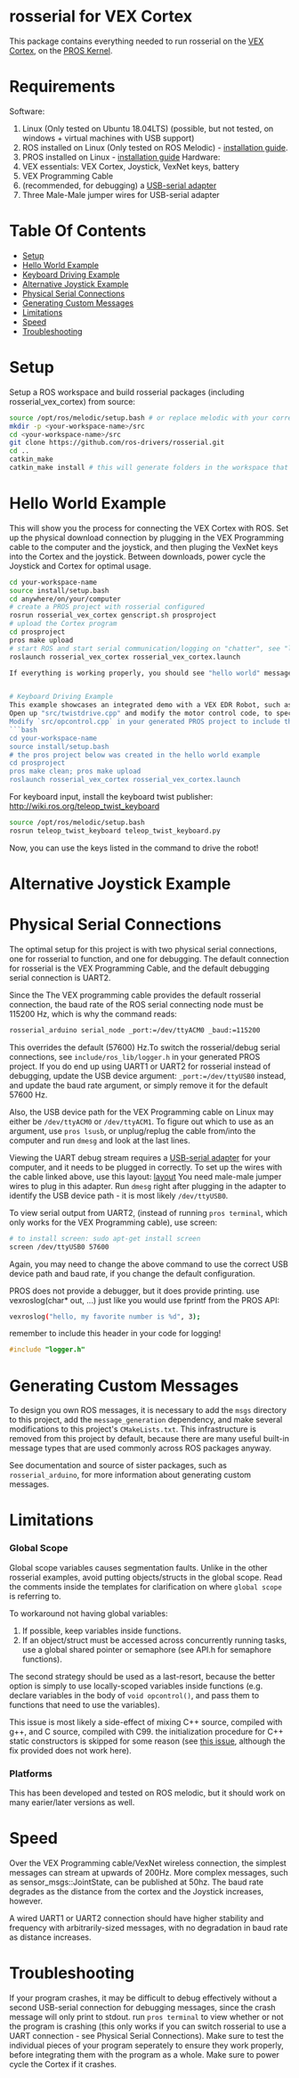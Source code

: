# rosserial for VEX Cortex

This package contains everything needed to run rosserial on the [VEX Cortex](https://www.vexrobotics.com/276-2194.html), on the [PROS Kernel](https://pros.cs.purdue.edu/cortex/index.html).

# Requirements
Software:
1. Linux (Only tested on Ubuntu 18.04LTS) (possible, but not tested, on windows + virtual machines with USB support)
2. ROS installed on Linux (Only tested on ROS Melodic) - [installation guide](http://wiki.ros.org/melodic/Installation/Source).
3. PROS installed on Linux - [installation guide](https://pros.cs.purdue.edu/cortex/getting-started/index.html)
Hardware:
1. VEX essentials: VEX Cortex, Joystick, VexNet keys, battery
2. VEX Programming Cable
3. (recommended, for debugging) a [USB-serial adapter](https://www.adafruit.com/product/954) 
4. Three Male-Male jumper wires for USB-serial adapter
 
# Table Of Contents
- [Setup](#setup)
- [Hello World Example](#hello-world-example)
- [Keyboard Driving Example](#keyboard-driving-example)
- [Alternative Joystick Example](#alternative-joystick-example)
- [Physical Serial Connections](#physical-serial-connections)
- [Generating Custom Messages](#generating-custom-messages)
- [Limitations](#limitations)
- [Speed](#speed)
- [Troubleshooting](#troubleshooting)

# Setup
Setup a ROS workspace and build rosserial packages (including rosserial_vex_cortex) from source:
```bash
source /opt/ros/melodic/setup.bash # or replace melodic with your corresponding ROS version name
mkdir -p <your-workspace-name>/src
cd <your-workspace-name>/src
git clone https://github.com/ros-drivers/rosserial.git
cd ..
catkin_make
catkin_make install # this will generate folders in the workspace that contain executable scripts. 
```

# Hello World Example
This will show you the process for connecting the VEX Cortex with ROS. Set up the physical download connection by plugging in the VEX Programming cable to the computer and the joystick, and then pluging the VexNet keys into the Cortex and the joystick. Between downloads, power cycle the Joystick and Cortex for optimal usage.

```bash
cd your-workspace-name
source install/setup.bash
cd anywhere/on/your/computer
# create a PROS project with rosserial configured 
rosrun rosserial_vex_cortex genscript.sh prosproject
# upload the Cortex program
cd prosproject
pros make upload
# start ROS and start serial communication/logging on "chatter", see "launch/rosserial_vex_cortex.launch" for details
roslaunch rosserial_vex_cortex rosserial_vex_cortex.launch

If everything is working properly, you should see "hello world" messages in the terminal!


# Keyboard Driving Example
This example showcases an integrated demo with a VEX EDR Robot, such as the [clawbot](https://www.vexrobotics.com/276-2600.html). 
Open up "src/twistdrive.cpp" and modify the motor control code, to specify how you want to control your robot's drive .
Modify `src/opcontrol.cpp` in your generated PROS project to include the `twistdrive.cpp` file instead of the `helloworld.cpp` file. Then, open a terminal and run the following:
```bash
cd your-workspace-name
source install/setup.bash
# the pros project below was created in the hello world example
cd prosproject
pros make clean; pros make upload
roslaunch rosserial_vex_cortex rosserial_vex_cortex.launch
```

For keyboard input, install the keyboard twist publisher: http://wiki.ros.org/teleop_twist_keyboard
```bash
source /opt/ros/melodic/setup.bash
rosrun teleop_twist_keyboard teleop_twist_keyboard.py
```
Now, you can use the keys listed in the command to drive the robot!

# Alternative Joystick Example

# Physical Serial Connections
The optimal setup for this project is with two physical serial connections, one for rosserial to function, and one for debugging. The default connection for rosserial is the VEX Programming Cable, and the default debugging serial connection is UART2.

Since the The VEX programming cable provides the default rosserial connection, the baud rate of the ROS serial connecting node must be 115200 Hz, which is why the command reads: 

```bash
rosserial_arduino serial_node _port:=/dev/ttyACM0 _baud:=115200
```
This overrides the default (57600) Hz.To switch the rosserial/debug serial connections, see `include/ros_lib/logger.h` in your generated PROS project. If you do end up using UART1 or UART2 for rosserial instead of debugging, update the USB device argument: `_port:=/dev/ttyUSB0` instead, and update the baud rate argument, or simply remove it for the default 57600 Hz.

Also, the USB device path for the VEX Programming cable on Linux may either be `/dev/ttyACM0` or `/dev/ttyACM1`. To figure out which to use as an argument, use `pros lsusb`, or unplug/replug the cable from/into the computer and run `dmesg` and look at the last lines.

Viewing the UART debug stream requires a [USB-serial adapter](https://www.adafruit.com/product/954) for your computer, and it needs to be plugged in correctly.
To set up the wires with the cable linked above, use this layout:
[layout](./uartdiagram.png)
You need male-male jumper wires to plug in this adapter.
Run `dmesg` right after plugging in the adapter to identify the USB device path - it is most likely `/dev/ttyUSB0`.

To view serial output from UART2, (instead of running `pros terminal`, which only works for the VEX Programming cable), use screen:
```bash
# to install screen: sudo apt-get install screen
screen /dev/ttyUSB0 57600
```
Again, you may need to change the above command to use the correct USB device path and baud rate, if you change the default configuration.

PROS does not provide a debugger, but it does provide printing.
use vexroslog(char* out, ...) just like you would use fprintf from the PROS API:

```bash
vexroslog("hello, my favorite number is %d", 3);
```
remember to include this header in your code for logging!
```cpp
#include "logger.h"
```

# Generating Custom Messages
To design you own ROS messages, it is necessary to add the `msgs` directory to this project,
add the `message_generation` dependency, and make several modifications to this project's `CMakeLists.txt`.
This infrastructure is removed from this project by default,
because there are many useful built-in message types that are used commonly across ROS packages anyway.

See documentation and source of sister packages, such as `rosserial_arduino`, for more information about generating custom messages.

# Limitations

### Global Scope
Global scope variables causes segmentation faults. Unlike in the other rosserial examples, avoid putting objects/structs in the global scope. Read the comments inside the templates for clarification on where `global scope` is referring to.

To workaround not having global variables:
1. If possible, keep variables inside functions.
2. If an object/struct must be accessed across concurrently running tasks, use a global shared pointer or semaphore (see API.h for semaphore functions).

The second strategy should be used as a last-resort, because the better option is simply to use locally-scoped variables inside functions (e.g. declare variables in the body of `void opcontrol()`, and pass them to functions that need to use the variables).

This issue is most likely a side-effect of mixing C++ source, compiled with g++, and C source, compiled with C99. the initialization procedure for C++ static constructors is skipped for some reason (see [this issue](https://github.com/purduesigbots/pros/issues/48), although the fix provided does not work here).

### Platforms
This has been developed and tested on ROS melodic, but it should work on many earier/later versions as well.

# Speed
Over the VEX Programming cable/VexNet wireless connection, the simplest messages can stream at upwards of 200Hz. More complex messages, such as sensor_msgs::JointState, can be published at 50hz. The baud rate degrades as the distance from the cortex and the Joystick increases, however.

A wired UART1 or UART2 connection should have higher stability and frequency with arbitrarily-sized messages, with no degradation in baud rate as distance increases.

# Troubleshooting
If your program crashes, it may be difficult to debug effectively without a second USB-serial connection for debugging messages, since the crash message will only print to stdout. run `pros terminal` to view whether or not the program is crashing (this only works if you can switch rosserial to use a UART connection - see Physical Serial Connections). Make sure to test the individual pieces of your program seperately to ensure they work properly, before integrating them with the program as a whole. Make sure to power cycle the Cortex if it crashes.


